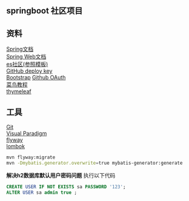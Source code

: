 ## springboot 社区项目

## 资料
[Spring文档](https://spring.io/guides/)  
[Spring Web文档](https://spring.io/guides/gs/serving-web-content/)  
[es社区(参照模板)](https://elasticsearch.cn/)  
[GitHub deploy key](https://developer.github.com/v3/guides/managing-deploy-keys/#deploy-keys)  
[Bootstrap](https://v3.bootcss.com/getting-started/)
[Github OAuth](https://developer.github.com/apps/building-oauth-apps/creating-an-oauth-app/)  
[菜鸟教程](https://www.runoob.com/mysql/mysql-select-query.html)  
[thymeleaf](https://www.thymeleaf.org/doc/tutorials/3.0/usingthymeleaf.html#setting-attribute-values)
## 工具
[Git](https://git-scm.com/download)  
[Visual Paradigm](https://www.visual-paradigm.com)  
[flyway](https://flywaydb.org/getstarted/firststeps/maven)  
[lombok](https://projectlombok.org)

```bash
mvn flyway:migrate
mvn -Dmybatis.generator.overwrite=true mybatis-generator:generate   
```

**解决h2数据库默认用户密码问题**
执行以下代码
```sql
CREATE USER IF NOT EXISTS sa PASSWORD '123';
ALTER USER sa admin true ;
```